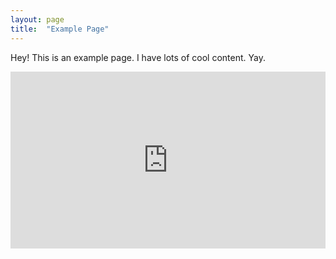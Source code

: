 ```yaml
---
layout: page
title:  "Example Page"
---
```


Hey! This is an example page. I have lots of cool content. Yay.

<style>.embed-container { position: relative; padding-bottom: 56.25%; height: 0; overflow: hidden; max-width: 100%; } .embed-container iframe, .embed-container object, .embed-container embed { position: absolute; top: 0; left: 0; width: 100%; height: 100%; }</style><div class='embed-container'><iframe src='https://newsurveyor.glideapp.io' style='border:0'></iframe></div>
